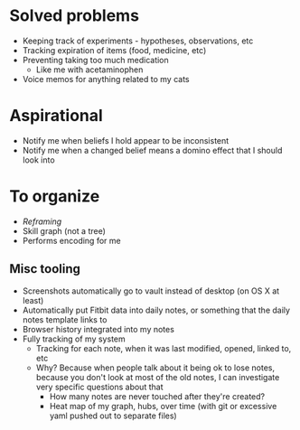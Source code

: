 # Solved problems

- Keeping track of experiments - hypotheses, observations, etc
- Tracking expiration of items (food, medicine, etc)
- Preventing taking too much medication
    - Like me with acetaminophen
- Voice memos for anything related to my cats

# Aspirational

- Notify me when beliefs I hold appear to be inconsistent
- Notify me when a changed belief means a domino effect that I should look into

# To organize

- *Reframing*
- Skill graph (not a tree)
- Performs encoding for me

## Misc tooling

- Screenshots automatically go to vault instead of desktop (on OS X at least)
- Automatically put Fitbit data into daily notes, or something that the daily notes template links to
- Browser history integrated into my notes
- Fully tracking of my system
    - Tracking for each note, when it was last modified, opened, linked to, etc
    - Why? Because when people talk about it being ok to lose notes, because you don't look at most of the old notes, I can investigate very specific questions about that
        - How many notes are never touched after they're created?
        - Heat map of my graph, hubs, over time (with git or excessive yaml pushed out to separate files)
